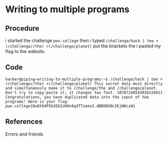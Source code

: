 # Writing to multiple programs

## Procedure
i started the challenge `pwn.college`
then i typed `/challenge/hack | tee >(/challenge//the) >(/challenge/planet)` 
put the brackets
the i pasted my flag to the website.

## Code
`hacker@piping~writing-to-multiple-programs:~$ /challenge/hack | tee >(/challenge//the) >(/challenge/planet)
This secret data must directly and simultaneously make it to /challenge/the and
/challenge/planet. Don't try to copy-paste it; it changes too fast.
10787248543026224011
Congratulations, you have duplicated data into the input of two programs! Here
is your flag:
pwn.college{0uQtO4P5bIQSZzKHx9q3TTzeeo2.dBDO0UDL5EjN0czW}`

## References
Errors and friends
